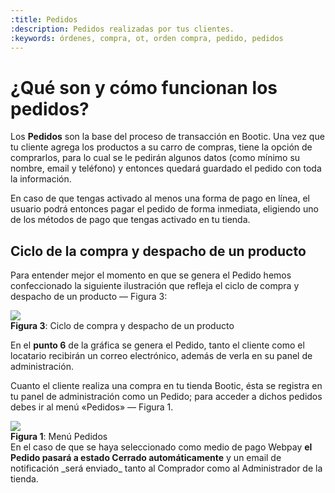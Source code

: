 ```yaml
---
:title: Pedidos
:description: Pedidos realizadas por tus clientes.
:keywords: órdenes, compra, ot, orden compra, pedido, pedidos
---
```


# ¿Qué son y cómo funcionan los pedidos?

Los **Pedidos** son la base del proceso de transacción en Bootic. Una vez que tu cliente agrega los
productos a su carro de compras, tiene la opción de comprarlos, para lo cual se le pedirán algunos
datos (como mínimo su nombre, email y teléfono) y entonces quedará guardado el pedido con toda la
información.

En caso de que tengas activado al menos una forma de pago en línea, el usuario podrá entonces pagar
el pedido de forma inmediata, eligiendo uno de los métodos de pago que tengas activado en tu tienda.

## Ciclo de la compra y despacho de un producto

Para entender mejor el momento en que se genera el Pedido hemos confeccionado la siguiente
ilustración que refleja el ciclo de compra y despacho de un producto — Figura 3:

<div class="captura">
  <div class="c-contenido">
      <a rel="fancybox" href="/img/admin/orders-ciclo-big.png"><img src="/img/admin/orders-ciclo-th.png"></a>
  </div>
  <div class="c-pie"><strong>Figura 3</strong>: Ciclo de compra y despacho de un
producto</div>
</div>

En el **punto 6** de la gráfica se genera el Pedido, tanto el cliente como el locatario recibirán un
correo electrónico, además de verla en su panel de administración.

Cuanto el cliente realiza una compra en tu tienda Bootic, ésta se registra en tu panel de
administración como un Pedido; para acceder a dichos pedidos debes ir al menú «Pedidos» — Figura 1.

<div class="captura">
  <div class="c-contenido">
      <img src="/img/admin/pedido-menu.png">
  </div>
  <div class="c-pie"><strong>Figura 1</strong>: Menú Pedidos</div>
</div>

<div class="note info">
En el caso de que se haya seleccionado como medio de pago Webpay <strong>el Pedido pasará a estado
Cerrado automáticamente</strong> y un email de notificación _será enviado_ tanto al Comprador como al
Administrador de la tienda.
</div>
